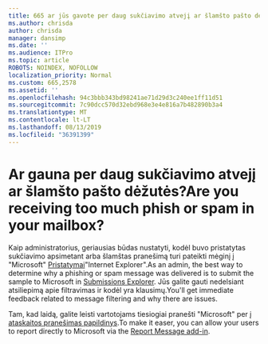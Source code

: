 ```yaml
---
title: 665 ar jūs gavote per daug sukčiavimo atvejį ar šlamšto pašto dėžutės?
ms.author: chrisda
author: chrisda
manager: dansimp
ms.date: ''
ms.audience: ITPro
ms.topic: article
ROBOTS: NOINDEX, NOFOLLOW
localization_priority: Normal
ms.custom: 665,2578
ms.assetid: ''
ms.openlocfilehash: 94c3bbb343bd98241ae71d29d3c240ee1ff11d51
ms.sourcegitcommit: 7c90dcc570d32ebd968e3e4e816a7b482890b3a4
ms.translationtype: MT
ms.contentlocale: lt-LT
ms.lasthandoff: 08/13/2019
ms.locfileid: "36391399"
---
```

# <a name="are-you-receiving-too-much-phish-or-spam-in-your-mailbox"></a><span data-ttu-id="9aaaf-102">Ar gauna per daug sukčiavimo atvejį ar šlamšto pašto dėžutės?</span><span class="sxs-lookup"><span data-stu-id="9aaaf-102">Are you receiving too much phish or spam in your mailbox?</span></span>

<span data-ttu-id="9aaaf-103">Kaip administratorius, geriausias būdas nustatyti, kodėl buvo pristatytas sukčiavimo apsimetant arba šlamštas pranešimą turi pateikti mėginį į "Microsoft" [Pristatymai](https://protection.office.com/reportsubmission)"Internet Explorer".</span><span class="sxs-lookup"><span data-stu-id="9aaaf-103">As an admin, the best way to determine why a phishing or spam message was delivered is to submit the sample to Microsoft in [Submissions Explorer](https://protection.office.com/reportsubmission).</span></span> <span data-ttu-id="9aaaf-104">Jūs galite gauti nedelsiant atsiliepimą apie filtravimas ir kodėl yra klausimų.</span><span class="sxs-lookup"><span data-stu-id="9aaaf-104">You'll get immediate feedback related to message filtering and why there are issues.</span></span>

<span data-ttu-id="9aaaf-105">Tam, kad laidą, galite leisti vartotojams tiesiogiai pranešti "Microsoft" per į [ataskaitos pranešimas papildinys](https://appsource.microsoft.com/product/office/WA104381180?src=office&tab=Overview).</span><span class="sxs-lookup"><span data-stu-id="9aaaf-105">To make it easer, you can allow your users to report directly to Microsoft via the [Report Message add-in](https://appsource.microsoft.com/product/office/WA104381180?src=office&tab=Overview).</span></span>
